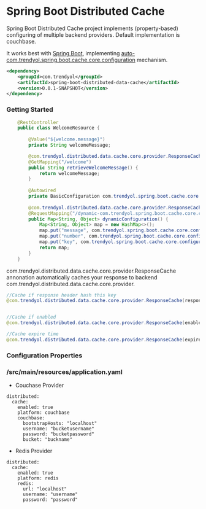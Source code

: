 # Spring Boot Distributed Cache

Spring Boot Distributed Cache project implements (property-based) configuring of multiple backend providers.
Default implementation is couchbase.

It works best with [Spring Boot](https://github.com/spring-projects/spring-boot), implementing [auto-com.trendyol.spring.boot.cache.core.configuration](https://github.com/previousdeveloper/spring-boot-distributed-data-cache) mechanism.

```xml
<dependency>
    <groupId>com.trendyol</groupId>
    <artifactId>spring-boot-distributed-data-cache</artifactId>
    <version>0.0.1-SNAPSHOT</version>
</dependency>
```
### Getting Started

```java
    @RestController
    public class WelcomeResource {
    
    	@Value("${welcome.message}")
    	private String welcomeMessage;

        @com.trendyol.distributed.data.cache.core.provider.ResponseCache
    	@GetMapping("/welcome")
    	public String retrieveWelcomeMessage() {
    		return welcomeMessage;
    	}
    
    	@Autowired
    	private BasicConfiguration com.trendyol.spring.boot.cache.core.configuration;
    
    	@com.trendyol.distributed.data.cache.core.provider.ResponseCache
    	@RequestMapping("/dynamic-com.trendyol.spring.boot.cache.core.configuration")
    	public Map<String, Object> dynamicConfiguration() {
    		Map<String, Object> map = new HashMap<>();
    		map.put("message", com.trendyol.spring.boot.cache.core.configuration.getMessage());
    		map.put("number", com.trendyol.spring.boot.cache.core.configuration.getNumber());
    		map.put("key", com.trendyol.spring.boot.cache.core.configuration.isValue());
    		return map;
    	}
    }
```
com.trendyol.distributed.data.cache.core.provider.ResponseCache annonation automatically caches your response to backend com.trendyol.distributed.data.cache.core.provider.

```java
//Cache if response header hash this key
@com.trendyol.distributed.data.cache.core.provider.ResponseCache(responseHeaderName="bla")


//Cache if enabled
@com.trendyol.distributed.data.cache.core.provider.ResponseCache(enabled=true)

//Cache expire time
@com.trendyol.distributed.data.cache.core.provider.ResponseCache(expireInMinutes=10)
```

### Configuration Properties
### /src/main/resources/application.yaml

- Couchase Provider
```
distributed:
  cache:
    enabled: true
    platform: couchbase
    couchbase:
      bootstrapHosts: "localhost"
      username: "bucketusername"
      password: "bucketpassword"
      bucket: "buckname"
```

- Redis Provider
```
distributed:
  cache:
    enabled: true
    platform: redis
    redis:
      url: "localhost"
      username: "username"
      password: "password"
```
